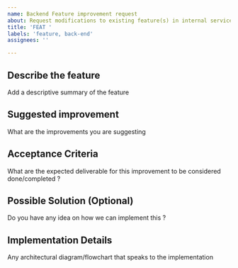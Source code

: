 ```yaml
---
name: Backend Feature improvement request
about: Request modifications to existing feature(s) in internal services.
title: 'FEAT '
labels: 'feature, back-end'
assignees: ''

---
```


## Describe the feature

Add a descriptive summary of the feature

## Suggested improvement

What are the improvements you are suggesting

## Acceptance Criteria

What are the expected deliverable for this improvement to be considered done/completed ?

## Possible Solution (Optional)

Do you have any idea on how we can implement this ?

## Implementation Details

Any architectural diagram/flowchart that speaks to the implementation
